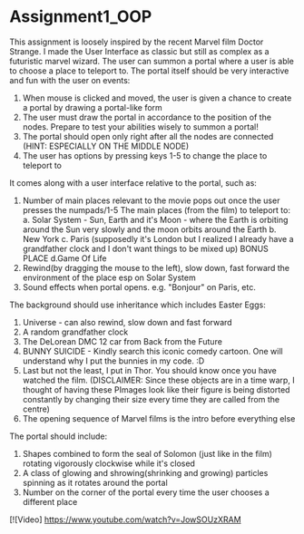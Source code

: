 # Assignment1_OOP
This assignment is loosely inspired by the recent Marvel film Doctor Strange. I made the User Interface as classic but still as complex as a futuristic marvel wizard. The user can summon a portal where a user is able to choose a place to teleport to. 
The portal itself should be very interactive and fun with the user on events: 
1. When mouse is clicked and moved, the user is given a chance to create a portal by drawing a portal-like form
2. The user must draw the portal in accordance to the position of the nodes. Prepare to test your abilities wisely to summon a portal!
2. The portal should open only right after all the nodes are connected (HINT: ESPECIALLY ON THE MIDDLE NODE)
3. The user has options by pressing keys 1-5 to change the place to teleport to 

It comes along with a user interface relative to the portal, such as: 
1. Number of main places relevant to the movie pops out once the user presses the numpads/1-5
  The main places (from the film) to teleport to:
  a. Solar System - Sun, Earth and it's Moon - where the Earth is orbiting around the Sun very slowly and the moon orbits around the Earth 
  b. New York 
  c. Paris (supposedly it's London but I realized I already have a grandfather clock and I don't want things to be mixed up)
  BONUS PLACE
  d.Game Of Life
2. Rewind(by dragging the mouse to the left), slow down, fast forward the environment of the place esp on Solar System
3. Sound effects when portal opens. e.g. "Bonjour" on Paris, etc.

The background should use inheritance which includes Easter Eggs:
1. Universe - can also rewind, slow down and fast forward
2. A random grandfather clock
3. The DeLorean DMC 12 car from Back from the Future
4. BUNNY SUICIDE - Kindly search this iconic comedy cartoon. One will understand why I put the bunnies in my code. :D
5. Last but not the least, I put in Thor. You should know once you have watched the film.
(DISCLAIMER: Since these objects are in a time warp, I thought of having these PImages look like their figure is being distorted constantly by changing their size every time they are called from the centre)
6. The opening sequence of Marvel films is the intro before everything else

The portal should include:
1. Shapes combined to form the seal of Solomon (just like in the film) rotating vigorously clockwise while it's closed
2. A class of glowing and shrowing(shrinking and growing) particles spinning as it rotates around the portal
3. Number on the corner of the portal every time the user chooses a different place

[![Video] https://www.youtube.com/watch?v=JowSOUzXRAM
